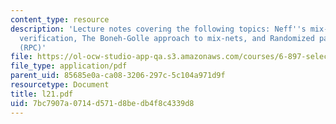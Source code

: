 ```yaml
---
content_type: resource
description: 'Lecture notes covering the following topics: Neff''s mix-net, Batch
  verification, The Boneh-Golle approach to mix-nets, and Randomized partial checking
  (RPC)'
file: https://ol-ocw-studio-app-qa.s3.amazonaws.com/courses/6-897-selected-topics-in-cryptography-spring-2004/7bc7907a0714d571d8bedb4f8c4339d8_l21.pdf
file_type: application/pdf
parent_uid: 85685e0a-ca08-3206-297c-5c104a971d9f
resourcetype: Document
title: l21.pdf
uid: 7bc7907a-0714-d571-d8be-db4f8c4339d8
---
```

